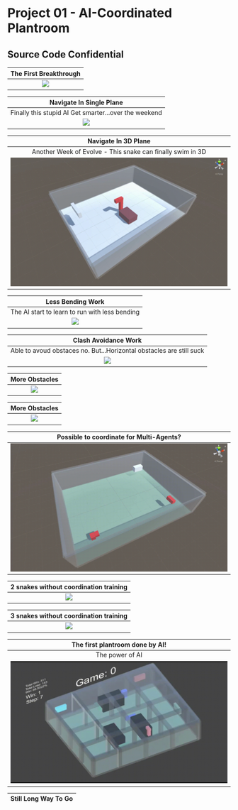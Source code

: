  # Project 01 - AI-Coordinated Plantroom
 ## Source Code Confidential

| The First Breakthrough |
| :------------------: |
|![](GIF/01-The_First_Breakthrough.gif)|


| Navigate In Single Plane |
| :------------------: | 
| Finally this stupid AI Get smarter...over the weekend |
|![](GIF/02-Navigate_In_Single_Plane.gif)|


| Navigate In 3D Plane |
| :------------------: | 
| Another Week of Evolve - This snake can finally swim in 3D |
|![](GIF/03-Navigate_in_3D_plane.gif)|


| Less Bending Work |
| :------------------: | 
| The AI start to learn to run with less bending|
|![](GIF/04-Less_Bending_Work.gif)|


| Clash Avoidance Work |
| :------------------: | 
| Able to avoud obstaces no. But...Horizontal obstacles are still suck|
|![](GIF/05-Clash_Avoidance_Work.gif)|


| More Obstacles |
| :------------------: | 
|![](GIF/06-More_Obscacles.gif)|


| More Obstacles |
| :------------------: | 
|![](GIF/07-More_Obscacles.gif)|


| Possible to coordinate for Multi-Agents?|
| :------------------: |
|![](GIF/08-Possible_for_multi_agents.gif)|


| 2 snakes without coordination training |
| :------------------: |
|![](GIF/09-2_snakes_untrained.gif)|

| 3 snakes without coordination training |
| :------------------: |
|![](GIF/10-3_snakes_untrained.gif)|

| The first plantroom done by AI! |
| :------------------: |
| The power of AI|
|![](GIF/11-First_Plantroom_Done_By_AI.gif)|


| Still Long Way To Go |
| :------------------: |
